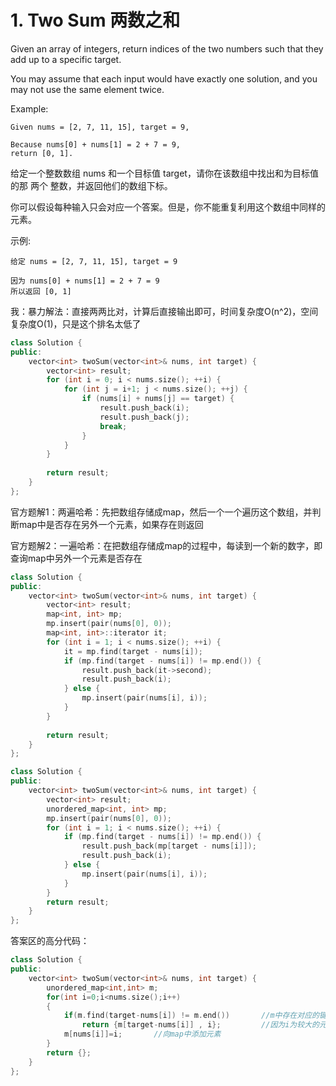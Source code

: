 # 1. Two Sum 两数之和

Given an array of integers, return indices of the two numbers such that they add up to a specific target.

You may assume that each input would have exactly one solution, and you may not use the same element twice.

Example:
```
Given nums = [2, 7, 11, 15], target = 9,

Because nums[0] + nums[1] = 2 + 7 = 9,
return [0, 1].
```

给定一个整数数组 nums 和一个目标值 target，请你在该数组中找出和为目标值的那 两个 整数，并返回他们的数组下标。

你可以假设每种输入只会对应一个答案。但是，你不能重复利用这个数组中同样的元素。

示例:
```
给定 nums = [2, 7, 11, 15], target = 9

因为 nums[0] + nums[1] = 2 + 7 = 9
所以返回 [0, 1]
```

我：暴力解法：直接两两比对，计算后直接输出即可，时间复杂度O(n^2)，空间复杂度O(1)，只是这个排名太低了
```cpp
class Solution {
public:
    vector<int> twoSum(vector<int>& nums, int target) {
        vector<int> result;
        for (int i = 0; i < nums.size(); ++i) {
            for (int j = i+1; j < nums.size(); ++j) {
                if (nums[i] + nums[j] == target) {
                    result.push_back(i);
                    result.push_back(j);
                    break;
                }
            }
        }
        
        return result;
    }
};
```

官方题解1：两遍哈希：先把数组存储成map，然后一个一个遍历这个数组，并判断map中是否存在另外一个元素，如果存在则返回

官方题解2：一遍哈希：在把数组存储成map的过程中，每读到一个新的数字，即查询map中另外一个元素是否存在

```cpp
class Solution {
public:
    vector<int> twoSum(vector<int>& nums, int target) {
        vector<int> result;
        map<int, int> mp;
        mp.insert(pair(nums[0], 0));
        map<int, int>::iterator it;
        for (int i = 1; i < nums.size(); ++i) {
            it = mp.find(target - nums[i]);
            if (mp.find(target - nums[i]) != mp.end()) {
                result.push_back(it->second);
                result.push_back(i);
            } else {
                mp.insert(pair(nums[i], i));
            }
        }
        
        return result;
    }
};
```

```cpp
class Solution {
public:
    vector<int> twoSum(vector<int>& nums, int target) {
        vector<int> result;
        unordered_map<int, int> mp;
        mp.insert(pair(nums[0], 0));
        for (int i = 1; i < nums.size(); ++i) {
            if (mp.find(target - nums[i]) != mp.end()) {
                result.push_back(mp[target - nums[i]]);
                result.push_back(i);
            } else {
                mp.insert(pair(nums[i], i));
            }
        }
        return result;
    }
};
```

答案区的高分代码：
```cpp
class Solution {
public:
    vector<int> twoSum(vector<int>& nums, int target) {
        unordered_map<int,int> m;
        for(int i=0;i<nums.size();i++)
        {
            if(m.find(target-nums[i]) != m.end())       //m中存在对应的键值
                return {m[target-nums[i]] , i};         //因为i为较大的元素，此时添加进去的键值都还小于i，所以i在后面
            m[nums[i]]=i;       //向map中添加元素
        }
        return {};
    }
};
```